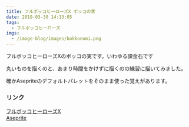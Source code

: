 ```yaml
---
title: フルボッコヒーローズX ボッコの実
date: 2019-03-30 14:13:05
tags:
  - フルボッコヒーローズ
imgs:
  - /image-blog/images/bokkonomi.png
---
```



フルボッコヒーローズXのボッコの実です。いわゆる課金石です

丸いものを描くのと、あまり時間をかけずに描くのの練習に描いてみました。

確かAsepriteのデフォルトパレットをそのまま使った覚えがあります。

### リンク
[フルボッコヒーローズX](https://official.fullbokko.drecom.jp)  
[Aseprite](https://www.aseprite.org)
